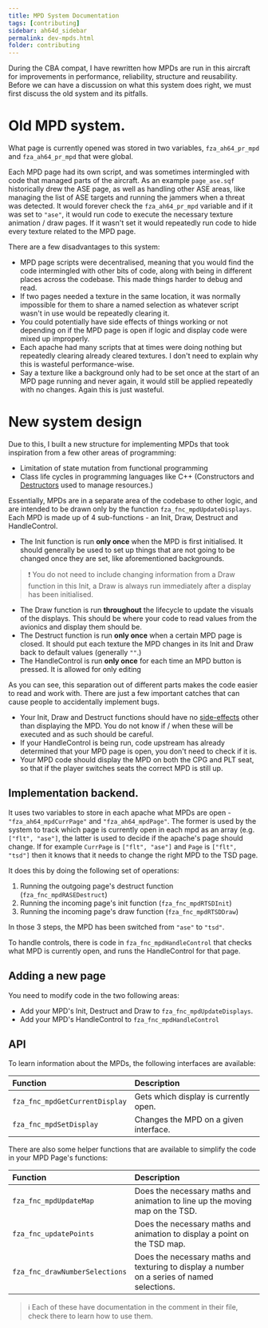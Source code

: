 ```yaml
---
title: MPD System Documentation
tags: [contributing]
sidebar: ah64d_sidebar
permalink: dev-mpds.html
folder: contributing
---
```


During the CBA compat, I have rewritten how MPDs are run in this aircraft for improvements in performance, reliability, structure and reusability. Before we can have a discussion on what this system does right, we must first discuss the old system and its pitfalls.

# Old MPD system.

What page is currently opened was stored in two variables, `fza_ah64_pr_mpd` and `fza_ah64_pr_mpd` that were global.

Each MPD page had its own script, and was sometimes intermingled with code that managed parts of the aircraft. As an example `page_ase.sqf` historically drew the ASE page, as well as handling other ASE areas, like managing the list of ASE targets and running the jammers when a threat was detected. It would forever check the `fza_ah64_pr_mpd` variable and if it was set to `"ase"`, it would run code to execute the necessary texture animation / draw pages. If it wasn't set it would repeatedly run code to hide every texture related to the MPD page.

There are a few disadvantages to this system:
* MPD page scripts were decentralised, meaning that you would find the code intermingled with other bits of code, along with being in different places across the codebase. This made things harder to debug and read.
* If two pages needed a texture in the same location, it was normally impossible for them to share a named selection as whatever script wasn't in use would be repeatedly clearing it.
* You could potentially have side effects of things working or not depending on if the MPD page is open if logic and display code were mixed up improperly.
* Each apache had many scripts that at times were doing nothing but repeatedly clearing already cleared textures. I don't need to explain why this is wasteful performance-wise.
* Say a texture like a background only had to be set once at the start of an MPD page running and never again, it would still be applied repeatedly with no changes. Again this is just wasteful.

# New system design

Due to this, I built a new structure for implementing MPDs that took inspiration from a few other areas of programming:

* Limitation of state mutation from functional programming
* Class life cycles in programming languages like C++ (Constructors and [Destructors](https://en.cppreference.com/w/cpp/language/destructor) used to manage resources.)

Essentially, MPDs are in a separate area of the codebase to other logic, and are intended to be drawn only by the function `fza_fnc_mpdUpdateDisplays`. Each MPD is made up of 4 sub-functions - an Init, Draw, Destruct and HandleControl.

* The Init function is run **only once** when the MPD is first initialised. It should generally be used to set up things that are not going to be changed once they are set, like aforementioned backgrounds.
> :heavy_exclamation_mark: You do not need to include changing information from a Draw function in this Init, a Draw is always run immediately after a display has been initialised.
* The Draw function is run **throughout** the lifecycle to update the visuals of the displays. This should be where your code to read values from the avionics and display them should be.
* The Destruct function is run **only once** when a certain MPD page is closed. It should put each texture the MPD changes in its Init and Draw back to default values (generally `""`.)
* The HandleControl is run **only once** for each time an MPD button is pressed. It is allowed for only editing

As you can see, this separation out of different parts makes the code easier to read and work with. There are just a few important catches that can cause people to accidentally implement bugs.

* Your Init, Draw and Destruct functions should have no [side-effects](https://en.wikipedia.org/wiki/Side_effect_(computer_science)) other than displaying the MPD. You do not know if / when these will be executed and as such should be careful.
* If your HandleControl is being run, code upstream has already determined that your MPD page is open, you don't need to check if it is.
* Your MPD code should display the MPD on both the CPG and PLT seat, so that if the player switches seats the correct MPD is still up.

## Implementation backend.

It uses two variables to store in each apache what MPDs are open - `"fza_ah64_mpdCurrPage"` and `"fza_ah64_mpdPage"`. The former is used by the system to track which page is currently open in each mpd as an array (e.g. `["flt", "ase"]`, the latter is used to decide if the apache's page should change. If for example `CurrPage` is `["flt", "ase"]` and `Page` is `["flt", "tsd"]` then it knows that it needs to change the right MPD to the TSD page.

It does this by doing the following set of operations:
1. Running the outgoing page's destruct function (`fza_fnc_mpdRASEDestruct`)
2. Running the incoming page's init function (`fza_fnc_mpdRTSDInit`)
2. Running the incoming page's draw function (`fza_fnc_mpdRTSDDraw`)

In those 3 steps, the MPD has been switched from `"ase"` to `"tsd"`.

To handle controls, there is code in `fza_fnc_mpdHandleControl` that checks what MPD is currently open, and runs the HandleControl for that page.

## Adding a new page

You need to modify code in the two following areas:
* Add your MPD's Init, Destruct and Draw to `fza_fnc_mpdUpdateDisplays`.
* Add your MPD's HandleControl to `fza_fnc_mpdHandleControl`

## API

To learn information about the MPDs, the following interfaces are available:

| Function | Description |
| :-- | :-- |
| `fza_fnc_mpdGetCurrentDisplay` | Gets which display is currently open. |
| `fza_fnc_mpdSetDisplay` | Changes the MPD on a given interface. |

There are also some helper functions that are available to simplify the code in your MPD Page's functions:

| Function | Description |
| :-- | :-- |
| `fza_fnc_mpdUpdateMap` | Does the necessary maths and animation to line up the moving map on the TSD. |
| `fza_fnc_updatePoints` | Does the necessary maths and animation to display a point on the TSD map. |
| `fza_fnc_drawNumberSelections` | Does the necessary maths and texturing to display a number on a series of named selections. |

> :information_source: Each of these have documentation in the comment in their file, check there to learn how to use them.